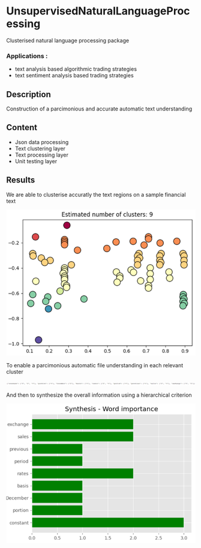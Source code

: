 # UnsupervisedNaturalLanguageProcessing
Clusterised natural language processing package
### Applications : 
- text analysis based algorithmic trading strategies
- text sentiment analysis based trading strategies

## Description
Construction of a parcimonious and accurate automatic text understanding

## Content
- Json data processing
- Text clustering layer
- Text processing layer
- Unit testing layer

## Results 
We are able to clusterise accuratly the text regions on a sample financial text

![Clustering layer results](Results/ClusteringResults.png)

To enable a parcimonious automatic file understanding in each relevant cluster

![Represented data](Results/outputDataStructure.png)

And then to synthesize the overall information using a hierarchical criterion


![Text synthesis](Results/TextSynthesis.png)
